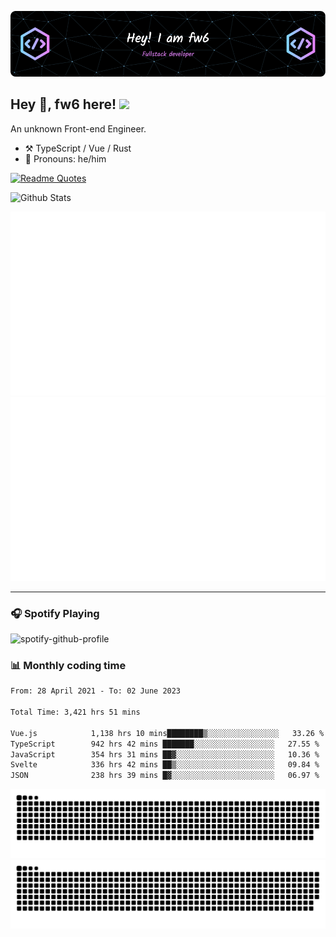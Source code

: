 ![Header](github-header-image.png)

## Hey 👋, fw6 here! <img src="https://github.githubassets.com/images/mona-whisper.gif" height="24" />


An unknown Front-end Engineer.

-   :hammer_and_pick: TypeScript / Vue / Rust
-   :man: Pronouns: he/him


[![Readme Quotes](https://quotes-github-readme.vercel.app/api?type=horizontal&theme=algolia)](https://github.com/piyushsuthar/github-readme-quotes)



![Github Stats](https://github-readme-stats.vercel.app/api?username=fw6&bg_color=30,e96443,904e95&title_color=fff&text_color=fff)

![](https://raw.githubusercontent.com/fw6/github-stats-transparent/output/generated/overview.svg)
![](https://raw.githubusercontent.com/fw6/github-stats-transparent/output/generated/languages.svg)


---

### 🎧 Spotify Playing

<!-- ![spotify-github-profile](/img/default.svg) -->

![spotify-github-profile](https://spotify-github-profile.vercel.app/api/view.svg?uid=r6wn4hdvypv0lkzyrj0e0pjct&cover_image=true&theme=default&show_offline=true&background_color=9a10ad&interchange=true&bar_color_cover=true)



### :bar_chart: Monthly coding time 

<!--START_SECTION:waka-->

```txt
From: 28 April 2021 - To: 02 June 2023

Total Time: 3,421 hrs 51 mins

Vue.js            1,138 hrs 10 mins████████▒░░░░░░░░░░░░░░░░   33.26 %
TypeScript        942 hrs 42 mins ███████░░░░░░░░░░░░░░░░░░   27.55 %
JavaScript        354 hrs 31 mins ██▓░░░░░░░░░░░░░░░░░░░░░░   10.36 %
Svelte            336 hrs 42 mins ██▒░░░░░░░░░░░░░░░░░░░░░░   09.84 %
JSON              238 hrs 39 mins █▓░░░░░░░░░░░░░░░░░░░░░░░   06.97 %
```

<!--END_SECTION:waka-->




![github contribution grid snake animation](https://raw.githubusercontent.com/platane/platane/output/github-contribution-grid-snake-dark.svg#gh-dark-mode-only)![github contribution grid snake animation](https://raw.githubusercontent.com/platane/platane/output/github-contribution-grid-snake.svg#gh-light-mode-only)

